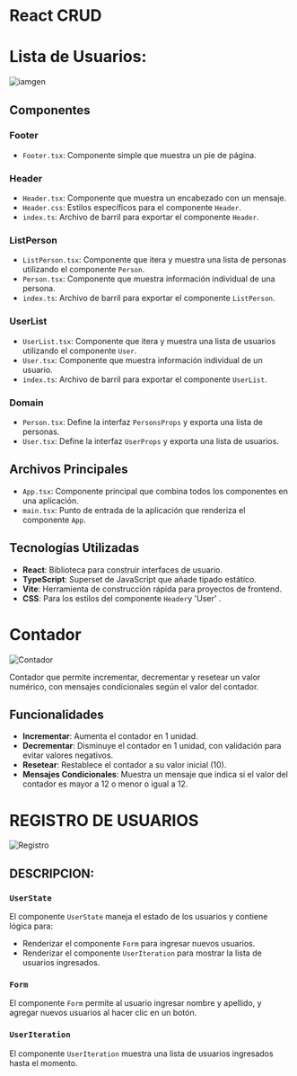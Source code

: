 # React CRUD 

# Lista de Usuarios: 

![iamgen](https://i.ibb.co/xX5D6Lm/rts2.png)

## Componentes

### Footer

- `Footer.tsx`: Componente simple que muestra un pie de página.

### Header

- `Header.tsx`: Componente que muestra un encabezado con un mensaje.
- `Header.css`: Estilos específicos para el componente `Header`.
- `index.ts`: Archivo de barril para exportar el componente `Header`.

### ListPerson

- `ListPerson.tsx`: Componente que itera y muestra una lista de personas utilizando el componente `Person`.
- `Person.tsx`: Componente que muestra información individual de una persona.
- `index.ts`: Archivo de barril para exportar el componente `ListPerson`.

### UserList

- `UserList.tsx`: Componente que itera y muestra una lista de usuarios utilizando el componente `User`.
- `User.tsx`: Componente que muestra información individual de un usuario.
- `index.ts`: Archivo de barril para exportar el componente `UserList`.

### Domain

- `Person.tsx`: Define la interfaz `PersonsProps` y exporta una lista de personas.
- `User.tsx`: Define la interfaz `UserProps` y exporta una lista de usuarios.

## Archivos Principales

- `App.tsx`: Componente principal que combina todos los componentes en una aplicación.
- `main.tsx`: Punto de entrada de la aplicación que renderiza el componente `App`.

## Tecnologías Utilizadas

- **React**: Biblioteca para construir interfaces de usuario.
- **TypeScript**: Superset de JavaScript que añade tipado estático.
- **Vite**: Herramienta de construcción rápida para proyectos de frontend.
- **CSS**: Para los estilos del componente `Header`y 'User' .


# Contador

![Contador](https://i.ibb.co/9WQVDmJ/rts1.png)

Contador que permite incrementar, decrementar y resetear un valor numérico, con mensajes condicionales según el valor del contador.

## Funcionalidades

- **Incrementar**: Aumenta el contador en 1 unidad.
- **Decrementar**: Disminuye el contador en 1 unidad, con validación para evitar valores negativos.
- **Resetear**: Restablece el contador a su valor inicial (10).
- **Mensajes Condicionales**: Muestra un mensaje que indica si el valor del contador es mayor a 12 o menor o igual a 12.



# REGISTRO DE USUARIOS

![Registro](https://i.ibb.co/SsBnFzh/User-list.png)


## DESCRIPCION: 

### `UserState`

El componente `UserState` maneja el estado de los usuarios y contiene lógica para:

- Renderizar el componente `Form` para ingresar nuevos usuarios.
- Renderizar el componente `UserIteration` para mostrar la lista de usuarios ingresados.

### `Form`

El componente `Form` permite al usuario ingresar nombre y apellido, y agregar nuevos usuarios al hacer clic en un botón.

###  `UserIteration`

El componente `UserIteration` muestra una lista de usuarios ingresados hasta el momento.